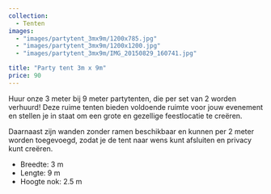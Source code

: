 ```yaml
---
collection:
  - Tenten
images:
  - "images/partytent_3mx9m/1200x785.jpg"
  - "images/partytent_3mx9m/1200x1200.jpg"
  - "images/partytent_3mx9m/IMG_20150829_160741.jpg"

title: "Party tent 3m x 9m"
price: 90
---
```


Huur onze 3 meter bij 9 meter partytenten, die per set van 2 worden verhuurd! Deze ruime tenten bieden voldoende ruimte voor jouw evenement en stellen je in staat om een grote en gezellige feestlocatie te creëren.

Daarnaast zijn wanden zonder ramen beschikbaar en kunnen per 2 meter worden toegevoegd, zodat je de tent naar wens kunt afsluiten en privacy kunt creëren.

- Breedte: 3 m
- Lengte: 9 m
- Hoogte nok: 2.5 m
